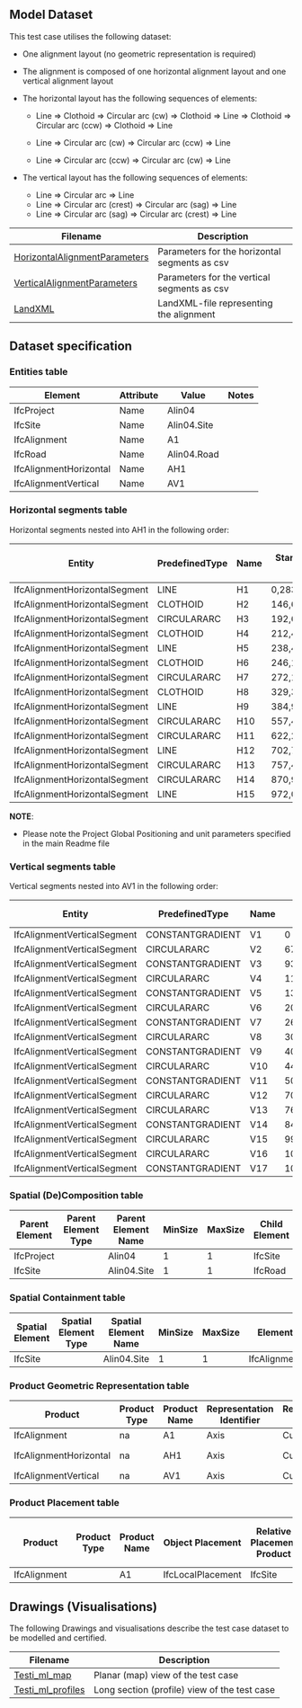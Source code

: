 ## Model Dataset
This test case utilises the following dataset:

- One alignment layout (no geometric representation is required)
- The alignment is composed of one horizontal alignment layout and one vertical alignment layout
- The horizontal layout has the following sequences of elements:

  - Line => Clothoid => Circular arc (cw) => Clothoid => Line => Clothoid => Circular arc (ccw) => Clothoid => Line

  - Line => Circular arc (cw) => Circular arc (ccw) => Line

  - Line => Circular arc (ccw) => Circular arc (cw) => Line
- The vertical layout has the following sequences of elements:

  - Line => Circular arc => Line
  - Line => Circular arc (crest) => Circular arc (sag) => Line
  - Line => Circular arc (sag) => Circular arc (crest) => Line

| Filename                                                     | Description                                   |
| ------------------------------------------------------------ | --------------------------------------------- |
| [HorizontalAlignmentParameters](./HorizontalAlignmentParameters.csv) | Parameters for the horizontal segments as csv |
| [VerticalAlignmentParameters](./VerticalAlignmentParameters.csv) | Parameters for the vertical segments as csv   |
| [LandXML](./Testi_101_ml.xml)                                | LandXML-file representing the alignment       |

## Dataset specification

### Entities table

| **Element**            | **Attribute** | **Value**   | **Notes** |
| ---------------------- | ------------- | ----------- | --------- |
| IfcProject             | Name          | Alin04      |           |
| IfcSite                | Name          | Alin04.Site |           |
| IfcAlignment           | Name          | A1          |           |
| IfcRoad                | Name          | Alin04.Road |           |
| IfcAlignmentHorizontal | Name          | AH1         |           |
| IfcAlignmentVertical   | Name          | AV1         |           |

### Horizontal segments table

Horizontal segments nested into AH1 in the following order:

| Entity                        | PredefinedType | Name | Start Point X | Start Point Y | Start Direction | Start Radius Of Curvature | End Radius Of Curvature | Segment Length |
| ----------------------------- | -------------- | ---- | ------------- | ------------- | --------------- | ------------------------- | ----------------------- | -------------- |
| IfcAlignmentHorizontalSegment | LINE           | H1   | 0,283714      | 18,750471     | 0,712199896     | 0                         | 0                       | 193,4232       |
| IfcAlignmentHorizontalSegment | CLOTHOID       | H2   | 146,690778    | 145,152631    | 0,712199906     | 0                         | 200                     | 63,845         |
| IfcAlignmentHorizontalSegment | CIRCULARARC    | H3   | 192,677965    | 189,335669    | 0,871812399     | 200                       | 200                     | 34,420584      |
| IfcAlignmentHorizontalSegment | CLOTHOID       | H4   | 212,454617    | 217,455754    | 1,043915278     | 200                       | 0                       | 63,845         |
| IfcAlignmentHorizontalSegment | LINE           | H5   | 238,485471    | 275,673937    | 1,203527843     | 0                         | 0                       | 21,346852      |
| IfcAlignmentHorizontalSegment | CLOTHOID       | H6   | 246,15043     | 295,597202    | 1,20352782      | 0                         | -200                    | 63,845         |
| IfcAlignmentHorizontalSegment | CIRCULARARC    | H7   | 272,181284    | 353,815386    | 1,04391532      | -200                      | -200                    | 85,355704      |
| IfcAlignmentHorizontalSegment | CLOTHOID       | H8   | 329,316712    | 416,355174    | 0,617136819     | -200                      | 0                       | 63,845         |
| IfcAlignmentHorizontalSegment | LINE           | H9   | 384,951684    | 447,527472    | 0,457524298     | 0                         | 0                       | 192,323738     |
| IfcAlignmentHorizontalSegment | CIRCULARARC    | H10  | 557,494701    | 532,482327    | 0,457524293     | 200                       | 200                     | 82,814142      |
| IfcAlignmentHorizontalSegment | CIRCULARARC    | H11  | 622,220317    | 583,190771    | 0,871595018     | -200                      | -200                    | 100,11889      |
| IfcAlignmentHorizontalSegment | LINE           | H12  | 702,781991    | 640,862461    | 0,371000558     | 0                         | 0                       | 58,659577      |
| IfcAlignmentHorizontalSegment | CIRCULARARC    | H13  | 757,450667    | 662,129379    | 0,371000555     | -200                      | -200                    | 115,440984     |
| IfcAlignmentHorizontalSegment | CIRCULARARC    | H14  | 870,909519    | 671,499388    | 6,076980939     | 200                       | 200                     | 102,335082     |
| IfcAlignmentHorizontalSegment | LINE           | H15  | 972,00724     | 676,521331    | 0,305471033     | 0                         | 0                       | 28,790227      |

**NOTE**:

- Please note the Project Global Positioning and unit parameters specified in the main Readme file

### Vertical segments table

Vertical segments nested into AV1 in the following order:

| Entity                      | PredefinedType   | Name | Start Dist Along | Horizontal Length | Start Height | Start Gradient | End Gradient | RadiusOfCurvature |
| --------------------------- | ---------------- | ---- | ---------------- | ----------------- | ------------ | -------------- | ------------ | ----------------- |
| IfcAlignmentVerticalSegment | CONSTANTGRADIENT | V1   | 0                | 67,96662759       | 43,475329    | -0,007734105   | -0,007734105 | 0                 |
| IfcAlignmentVerticalSegment | CIRCULARARC      | V2   | 67,96662759      | 25,56006049       | 42,94966796  | -0,007734105   | -0,093338018 | -300              |
| IfcAlignmentVerticalSegment | CONSTANTGRADIENT | V3   | 93,52668809      | 20,39853177       | 41,66031927  | -0,093338018   | -0,093338018 | 0                 |
| IfcAlignmentVerticalSegment | CIRCULARARC      | V4   | 113,9252199      | 21,6842049        | 39,75636075  | -0,093338018   | -0,020657799 | 300               |
| IfcAlignmentVerticalSegment | CONSTANTGRADIENT | V5   | 135,6094248      | 68,62574308       | 38,52203122  | -0,020657799   | -0,020657799 | 0                 |
| IfcAlignmentVerticalSegment | CIRCULARARC      | V6   | 204,2351678      | 56,93193013       | 37,10437443  | -0,020657799   | 0,007812811  | 2000              |
| IfcAlignmentVerticalSegment | CONSTANTGRADIENT | V7   | 261,167098       | 46,44967561       | 36,73880354  | 0,007812811    | 0,007812811  | 0                 |
| IfcAlignmentVerticalSegment | CIRCULARARC      | V8   | 307,6167736      | 101,9005629       | 37,10170608  | 0,007812811    | 0,048630199  | 2500              |
| IfcAlignmentVerticalSegment | CONSTANTGRADIENT | V9   | 409,5173365      | 30,59165499       | 39,97629696  | 0,048630199    | 0,048630199  | 0                 |
| IfcAlignmentVerticalSegment | CIRCULARARC      | V10  | 440,1089914      | 64,02882141       | 41,46397522  | 0,048630199    | -0,01545787  | -1000             |
| IfcAlignmentVerticalSegment | CONSTANTGRADIENT | V11  | 504,1378129      | 203,5716837       | 42,52487872  | -0,01545787    | -0,01545787  | 0                 |
| IfcAlignmentVerticalSegment | CIRCULARARC      | V12  | 707,7094965      | 55,84829226       | 39,3780941   | -0,01545787    | -0,071486276 | -1000             |
| IfcAlignmentVerticalSegment | CIRCULARARC      | V13  | 763,5577815      | 76,62507339       | 36,95215385  | -0,071486276   | 0,005320833  | 1000              |
| IfcAlignmentVerticalSegment | CONSTANTGRADIENT | V14  | 840,1828549      | 152,3446543       | 34,42091694  | 0,005320833    | 0,005320833  | 0                 |
| IfcAlignmentVerticalSegment | CIRCULARARC      | V15  | 992,5275091      | 36,817362         | 35,23151739  | 0,005320833    | 0,023736122  | 2000              |
| IfcAlignmentVerticalSegment | CIRCULARARC      | V16  | 1029,344877      | 52,56256394       | 35,76637241  | 0,023736122    | -0,028845118 | -1000             |
| IfcAlignmentVerticalSegment | CONSTANTGRADIENT | V17  | 1081,907441      | 188,5015408       | 35,6321942   | -0,028845118   | -0,028845118 | 0                 |

### Spatial (De)Composition table

| **Parent Element** | **Parent Element Type** | **Parent Element Name** | **MinSize** | **MaxSize** | **Child Element** | **Child Element Type** | **Child Element Name** |
| ------------------ | ----------------------- | ----------------------- | ----------- | ----------- | ----------------- | ---------------------- | ---------------------- |
| IfcProject         |                         | Alin04                  | 1           | 1           | IfcSite           |                        | Alin04.Site            |
| IfcSite            |                         | Alin04.Site             | 1           | 1           | IfcRoad           |                        | Allin04.Road           |

### Spatial Containment table

| **Spatial Element** | **Spatial Element Type** | **Spatial Element Name** | **MinSize** | **MaxSize** | **Element**  | **Element Type** | **Element Name** |
| ------------------- | ------------------------ | ------------------------ | ----------- | ----------- | ------------ | ---------------- | ---------------- |
| IfcSite             |                          | Alin04.Site              | 1           | 1           | IfcAlignment |                  | A1               |

### Product Geometric Representation table

| **Product**            | **Product Type** | **Product Name** | **Representation Identifier** | **Representation Type** | **Items**           |
| ---------------------- | ---------------- | ---------------- | ----------------------------- | ----------------------- | ------------------- |
| IfcAlignment           | na               | A1               | Axis                          | Curve3D                 | 1 IfcGradientCurve  |
| IfcAlignmentHorizontal | na               | AH1              | Axis                          | Curve2D                 | 1 IfcCompositeCurve |
| IfcAlignmentVertical   | na               | AV1              | Axis                          | Curve2D                 | 1 IfcGradientCurve  |

### Product Placement table

| **Product**  | **Product Type** | **Product Name** | **Object Placement** | Relative Placement Product | Relative Placement Product Type | Relative Placement Product Name |
| ------------ | ---------------- | ---------------- | -------------------- | -------------------------- | ------------------------------- | ------------------------------- |
| IfcAlignment |                  | A1               | IfcLocalPlacement    | IfcSite                    | na                              | Alin04.Site                     |

## Drawings (Visualisations)

The following Drawings and visualisations describe the test case dataset to be modelled and certified.

| Filename                                     | Description                                  |
| -------------------------------------------- | -------------------------------------------- |
| [Testi_ml_map](./Testi_ml_map.pdf)           | Planar (map) view of the test case           |
| [Testi_ml_profiles](./Testi_ml_profiles.pdf) | Long section (profile) view of the test case |


## 
